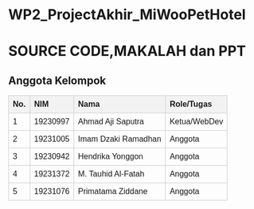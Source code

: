 # WP2_ProjectAkhir_MiWooPetHotel
# SOURCE CODE,MAKALAH dan PPT
## Anggota Kelompok

<table style="width: 100%; border-collapse: collapse; text-align: left; font-family: Arial, sans-serif;">
  <thead>
    <tr>
      <th style="border: 1px solid #ccc; padding: 8px; background-color: #f2f2f2;">No.</th>
      <th style="border: 1px solid #ccc; padding: 8px; background-color: #f2f2f2;">NIM</th>
      <th style="border: 1px solid #ccc; padding: 8px; background-color: #f2f2f2;">Nama</th>
      <th style="border: 1px solid #ccc; padding: 8px; background-color: #f2f2f2;">Role/Tugas</th>
    </tr>
  </thead>
  <tbody>
    <tr>
      <td style="border: 1px solid #ccc; padding: 8px;">1</td>
      <td style="border: 1px solid #ccc; padding: 8px;">19230997</td>
      <td style="border: 1px solid #ccc; padding: 8px;">Ahmad Aji Saputra</td>
      <td style="border: 1px solid #ccc; padding: 8px;">Ketua/WebDev</td>
    </tr>
    <tr>
      <td style="border: 1px solid #ccc; padding: 8px;">2</td>
      <td style="border: 1px solid #ccc; padding: 8px;">19231005</td>
      <td style="border: 1px solid #ccc; padding: 8px;">Imam Dzaki Ramadhan</td>
      <td style="border: 1px solid #ccc; padding: 8px;">Anggota</td>
    </tr>
    <tr>
      <td style="border: 1px solid #ccc; padding: 8px;">3</td>
      <td style="border: 1px solid #ccc; padding: 8px;">19230942</td>
      <td style="border: 1px solid #ccc; padding: 8px;">Hendrika Yonggon</td>
      <td style="border: 1px solid #ccc; padding: 8px;">Anggota</td>
    </tr>
    <tr>
      <td style="border: 1px solid #ccc; padding: 8px;">4</td>
      <td style="border: 1px solid #ccc; padding: 8px;">19231372</td>
      <td style="border: 1px solid #ccc; padding: 8px;">M. Tauhid Al-Fatah</td>
      <td style="border: 1px solid #ccc; padding: 8px;">Anggota</td>
    </tr>
    <tr>
      <td style="border: 1px solid #ccc; padding: 8px;">5</td>
      <td style="border: 1px solid #ccc; padding: 8px;">19231076</td>
      <td style="border: 1px solid #ccc; padding: 8px;">Primatama Ziddane</td>
      <td style="border: 1px solid #ccc; padding: 8px;">Anggota</td>
    </tr>
  </tbody>
</table>
